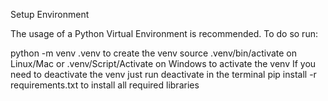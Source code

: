 Setup Environment

The usage of a Python Virtual Environment is recommended. To do so run:

python -m venv .venv to create the venv
source .venv/bin/activate on Linux/Mac or .venv/Script/Activate on Windows to activate the venv
If you need to deactivate the venv just run deactivate in the terminal
pip install -r requirements.txt to install all required libraries

